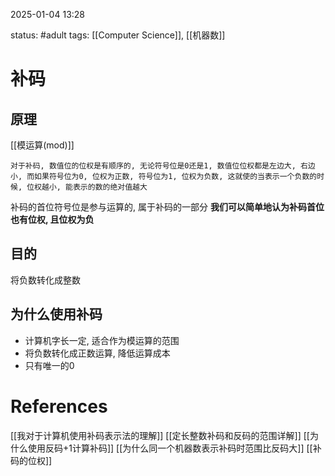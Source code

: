 2025-01-04    13:28

status: #adult 
tags: [[Computer Science]], [[机器数]]


# 补码

## 原理

[[模运算(mod)]]

```
对于补码, 数值位的位权是有顺序的, 无论符号位是0还是1, 数值位位权都是左边大, 右边小, 而如果符号位为0, 位权为正数, 符号位为1, 位权为负数, 这就使的当表示一个负数的时候, 位权越小, 能表示的数的绝对值越大
```
补码的首位符号位是参与运算的, 属于补码的一部分
**我们可以简单地认为补码首位也有位权, 且位权为负**


## 目的

将负数转化成整数

## 为什么使用补码

- 计算机字长一定, 适合作为模运算的范围
- 将负数转化成正数运算, 降低运算成本
- 只有唯一的0



# References

[[我对于计算机使用补码表示法的理解]]
[[定长整数补码和反码的范围详解]]
[[为什么使用反码+1计算补码]]
[[为什么同一个机器数表示补码时范围比反码大]]
[[补码的位权]]